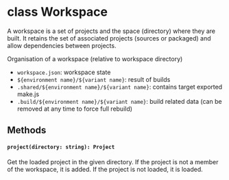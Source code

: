 class Workspace
===============

A workspace is a set of projects and the space (directory) where they are built. 
It retains the set of associated projects (sources or packaged) and allow dependencies between projects.

Organisation of a workspace (relative to workspace directory)

 - `workspace.json`: workspace state
 - `${environment name}/${variant name}`: result of builds
 - `.shared/${environment name}/${variant name}`: contains target exported make.js
 - `.build/${environment name}/${variant name}`: build related data (can be removed at any time to force full rebuild)

## Methods

#### `project(directory: string): Project`

Get the loaded project in the given directory.
If the project is not a member of the workspace, it is added.
If the project is not loaded, it is loaded.

